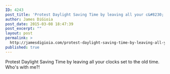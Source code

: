 ```yaml
---
ID: 4243
post_title: 'Protest Daylight Saving Time by leaving all your c&#8230;'
author: James DiGioia
post_date: 2015-03-08 18:47:39
post_excerpt: ""
layout: post
permalink: >
  http://jamesdigioia.com/protest-daylight-saving-time-by-leaving-all-your-c/
published: true
---
```

Protest Daylight Saving Time by leaving all your clocks set to the old time. Who's with me?!